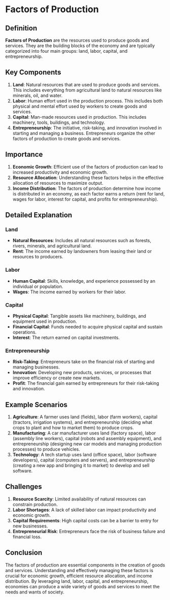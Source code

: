 # Factors of Production

## Definition
**Factors of Production** are the resources used to produce goods and services. They are the building blocks of the economy and are typically categorized into four main groups: land, labor, capital, and entrepreneurship.

## Key Components
1. **Land**: Natural resources that are used to produce goods and services. This includes everything from agricultural land to natural resources like minerals, oil, and water.
2. **Labor**: Human effort used in the production process. This includes both physical and mental effort used by workers to create goods and services.
3. **Capital**: Man-made resources used in production. This includes machinery, tools, buildings, and technology.
4. **Entrepreneurship**: The initiative, risk-taking, and innovation involved in starting and managing a business. Entrepreneurs organize the other factors of production to create goods and services.

## Importance
1. **Economic Growth**: Efficient use of the factors of production can lead to increased productivity and economic growth.
2. **Resource Allocation**: Understanding these factors helps in the effective allocation of resources to maximize output.
3. **Income Distribution**: The factors of production determine how income is distributed in an economy, as each factor earns a return (rent for land, wages for labor, interest for capital, and profits for entrepreneurship).

## Detailed Explanation
### Land
- **Natural Resources**: Includes all natural resources such as forests, rivers, minerals, and agricultural land.
- **Rent**: The income earned by landowners from leasing their land or resources to producers.

### Labor
- **Human Capital**: Skills, knowledge, and experience possessed by an individual or population.
- **Wages**: The income earned by workers for their labor.

### Capital
- **Physical Capital**: Tangible assets like machinery, buildings, and equipment used in production.
- **Financial Capital**: Funds needed to acquire physical capital and sustain operations.
- **Interest**: The return earned on capital investments.

### Entrepreneurship
- **Risk-Taking**: Entrepreneurs take on the financial risk of starting and managing businesses.
- **Innovation**: Developing new products, services, or processes that improve efficiency or create new markets.
- **Profit**: The financial gain earned by entrepreneurs for their risk-taking and innovation.

## Example Scenarios
1. **Agriculture**: A farmer uses land (fields), labor (farm workers), capital (tractors, irrigation systems), and entrepreneurship (deciding what crops to plant and how to market them) to produce crops.
2. **Manufacturing**: A car manufacturer uses land (factory space), labor (assembly line workers), capital (robots and assembly equipment), and entrepreneurship (designing new car models and managing production processes) to produce vehicles.
3. **Technology**: A tech startup uses land (office space), labor (software developers), capital (computers and servers), and entrepreneurship (creating a new app and bringing it to market) to develop and sell software.

## Challenges
1. **Resource Scarcity**: Limited availability of natural resources can constrain production.
2. **Labor Shortages**: A lack of skilled labor can impact productivity and economic growth.
3. **Capital Requirements**: High capital costs can be a barrier to entry for new businesses.
4. **Entrepreneurial Risk**: Entrepreneurs face the risk of business failure and financial loss.

## Conclusion
The factors of production are essential components in the creation of goods and services. Understanding and effectively managing these factors is crucial for economic growth, efficient resource allocation, and income distribution. By leveraging land, labor, capital, and entrepreneurship, economies can produce a wide variety of goods and services to meet the needs and wants of society.


